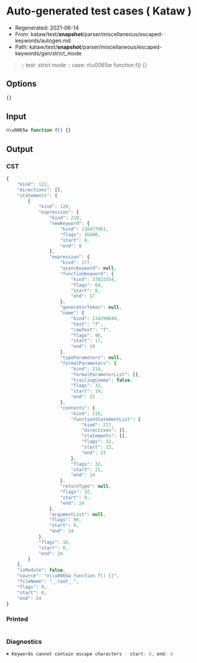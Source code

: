 # Auto-generated test cases ( Kataw )
- Regenerated: 2021-06-14
- From: kataw/test/__snapshot__/parser/miscellaneous/escaped-keywords/autogen.md
- Path: kataw/test/__snapshot__/parser/miscellaneous/escaped-keywords/gen/strict_mode
> :: test: strict mode
> :: case: n\u0065w function f() {}
## Options

`````js
{}
`````
## Input

`````js
n\u0065w function f() {}
`````
## Output

### CST

```javascript
{
    "kind": 122,
    "directives": [],
    "statements": [
        {
            "kind": 120,
            "expression": {
                "kind": 210,
                "newKeyword": {
                    "kind": 138477661,
                    "flags": 16480,
                    "start": 0,
                    "end": 8
                },
                "expression": {
                    "kind": 177,
                    "asyncKeyword": null,
                    "functionKeyword": {
                        "kind": 37822554,
                        "flags": 64,
                        "start": 8,
                        "end": 17
                    },
                    "generatorToken": null,
                    "name": {
                        "kind": 134299649,
                        "text": "f",
                        "rawText": "f",
                        "flags": 96,
                        "start": 17,
                        "end": 19
                    },
                    "typeParameters": null,
                    "formalParameters": {
                        "kind": 214,
                        "formalParameterList": [],
                        "trailingComma": false,
                        "flags": 32,
                        "start": 19,
                        "end": 21
                    },
                    "contents": {
                        "kind": 216,
                        "functionStatementList": {
                            "kind": 217,
                            "directives": [],
                            "statements": [],
                            "flags": 32,
                            "start": 23,
                            "end": 23
                        },
                        "flags": 32,
                        "start": 21,
                        "end": 24
                    },
                    "returnType": null,
                    "flags": 32,
                    "start": 8,
                    "end": 24
                },
                "argumentList": null,
                "flags": 96,
                "start": 0,
                "end": 24
            },
            "flags": 16,
            "start": 0,
            "end": 24
        }
    ],
    "isModule": false,
    "source": "n\\u0065w function f() {}",
    "fileName": "__root__",
    "flags": 0,
    "start": 0,
    "end": 24
}
```

### Printed

```javascript

```

### Diagnostics

```javascript
✖ Keywords cannot contain escape characters - start: 0, end: 8

```

